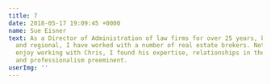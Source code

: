 ```yaml
---
title: 7
date: 2018-05-17 19:09:45 +0000
name: Sue Eisner
text: As a Director of Administration of law firms for over 25 years, both international
  and regional, I have worked with a number of real estate brokers. Not only did I
  enjoy working with Chris, I found his expertise, relationships in the industry,
  and professionalism preeminent.
userImg: ''
---
```

